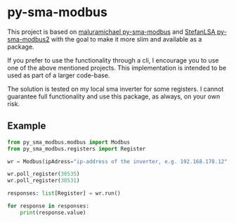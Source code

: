 # py-sma-modbus

This project is based on [maluramichael py-sma-modbus](https://github.com/maluramichael/py-sma-modbus) and [StefanLSA py-sma-modbus2](https://github.com/StefanLSA/py-sma-modbus2) with the goal to make it more slim and available as a package.

If you prefer to use the functionality through a cli, I encourage you to use one of the above mentioned projects.
This implementation is intended to be used as part of a larger code-base.

The solution is tested on my local sma inverter for some registers.
I cannot guarantee full functionality and use this package, as always, on your own risk.

## Example

```python
from py_sma_modbus.modbus import Modbus
from py_sma_modbus.registers import Register

wr = Modbus(ipAdress="ip-address of the inverter, e.g. 192.168.178.12", ipPort=502, modbusUnit=3)

wr.poll_register(30535)
wr.poll_register(30531)

responses: list[Register] = wr.run()

for response in responses:
    print(response.value)
```
